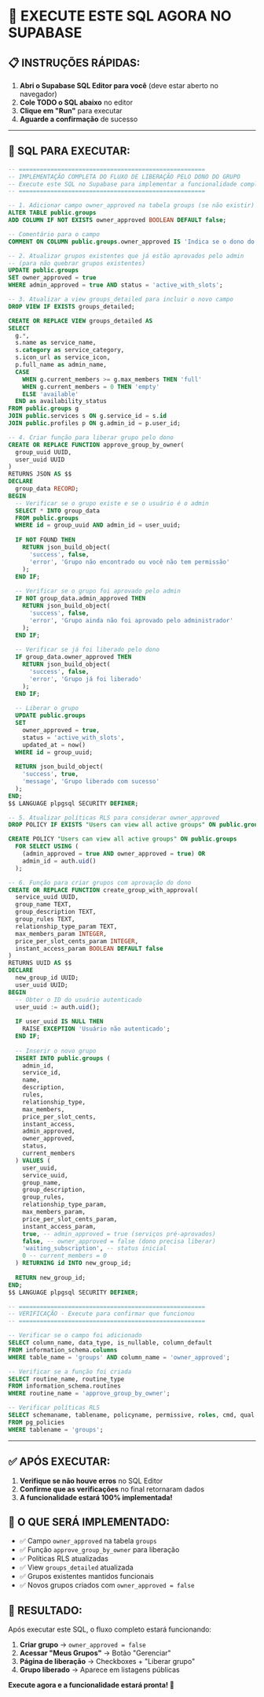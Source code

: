 # 🚀 EXECUTE ESTE SQL AGORA NO SUPABASE

## 📋 INSTRUÇÕES RÁPIDAS:

1. **Abri o Supabase SQL Editor para você** (deve estar aberto no navegador)
2. **Cole TODO o SQL abaixo** no editor
3. **Clique em "Run"** para executar
4. **Aguarde a confirmação** de sucesso

---

## 📝 SQL PARA EXECUTAR:

```sql
-- =====================================================
-- IMPLEMENTAÇÃO COMPLETA DO FLUXO DE LIBERAÇÃO PELO DONO DO GRUPO
-- Execute este SQL no Supabase para implementar a funcionalidade completa
-- =====================================================

-- 1. Adicionar campo owner_approved na tabela groups (se não existir)
ALTER TABLE public.groups 
ADD COLUMN IF NOT EXISTS owner_approved BOOLEAN DEFAULT false;

-- Comentário para o campo
COMMENT ON COLUMN public.groups.owner_approved IS 'Indica se o dono do grupo aprovou/liberou o grupo após aprovação do admin';

-- 2. Atualizar grupos existentes que já estão aprovados pelo admin
-- (para não quebrar grupos existentes)
UPDATE public.groups 
SET owner_approved = true 
WHERE admin_approved = true AND status = 'active_with_slots';

-- 3. Atualizar a view groups_detailed para incluir o novo campo
DROP VIEW IF EXISTS groups_detailed;

CREATE OR REPLACE VIEW groups_detailed AS
SELECT 
  g.*,
  s.name as service_name,
  s.category as service_category,
  s.icon_url as service_icon,
  p.full_name as admin_name,
  CASE 
    WHEN g.current_members >= g.max_members THEN 'full'
    WHEN g.current_members = 0 THEN 'empty'
    ELSE 'available'
  END as availability_status
FROM public.groups g
JOIN public.services s ON g.service_id = s.id
JOIN public.profiles p ON g.admin_id = p.user_id;

-- 4. Criar função para liberar grupo pelo dono
CREATE OR REPLACE FUNCTION approve_group_by_owner(
  group_uuid UUID,
  user_uuid UUID
)
RETURNS JSON AS $$
DECLARE
  group_data RECORD;
BEGIN
  -- Verificar se o grupo existe e se o usuário é o admin
  SELECT * INTO group_data 
  FROM public.groups 
  WHERE id = group_uuid AND admin_id = user_uuid;
  
  IF NOT FOUND THEN
    RETURN json_build_object(
      'success', false,
      'error', 'Grupo não encontrado ou você não tem permissão'
    );
  END IF;
  
  -- Verificar se o grupo foi aprovado pelo admin
  IF NOT group_data.admin_approved THEN
    RETURN json_build_object(
      'success', false,
      'error', 'Grupo ainda não foi aprovado pelo administrador'
    );
  END IF;
  
  -- Verificar se já foi liberado pelo dono
  IF group_data.owner_approved THEN
    RETURN json_build_object(
      'success', false,
      'error', 'Grupo já foi liberado'
    );
  END IF;
  
  -- Liberar o grupo
  UPDATE public.groups 
  SET 
    owner_approved = true,
    status = 'active_with_slots',
    updated_at = now()
  WHERE id = group_uuid;
  
  RETURN json_build_object(
    'success', true,
    'message', 'Grupo liberado com sucesso'
  );
END;
$$ LANGUAGE plpgsql SECURITY DEFINER;

-- 5. Atualizar políticas RLS para considerar owner_approved
DROP POLICY IF EXISTS "Users can view all active groups" ON public.groups;

CREATE POLICY "Users can view all active groups" ON public.groups
  FOR SELECT USING (
    (admin_approved = true AND owner_approved = true) OR 
    admin_id = auth.uid()
  );

-- 6. Função para criar grupos com aprovação do dono
CREATE OR REPLACE FUNCTION create_group_with_approval(
  service_uuid UUID,
  group_name TEXT,
  group_description TEXT,
  group_rules TEXT,
  relationship_type_param TEXT,
  max_members_param INTEGER,
  price_per_slot_cents_param INTEGER,
  instant_access_param BOOLEAN DEFAULT false
)
RETURNS UUID AS $$
DECLARE
  new_group_id UUID;
  user_uuid UUID;
BEGIN
  -- Obter o ID do usuário autenticado
  user_uuid := auth.uid();
  
  IF user_uuid IS NULL THEN
    RAISE EXCEPTION 'Usuário não autenticado';
  END IF;
  
  -- Inserir o novo grupo
  INSERT INTO public.groups (
    admin_id,
    service_id,
    name,
    description,
    rules,
    relationship_type,
    max_members,
    price_per_slot_cents,
    instant_access,
    admin_approved,
    owner_approved,
    status,
    current_members
  ) VALUES (
    user_uuid,
    service_uuid,
    group_name,
    group_description,
    group_rules,
    relationship_type_param,
    max_members_param,
    price_per_slot_cents_param,
    instant_access_param,
    true, -- admin_approved = true (serviços pré-aprovados)
    false, -- owner_approved = false (dono precisa liberar)
    'waiting_subscription', -- status inicial
    0 -- current_members = 0
  ) RETURNING id INTO new_group_id;
  
  RETURN new_group_id;
END;
$$ LANGUAGE plpgsql SECURITY DEFINER;

-- =====================================================
-- VERIFICAÇÃO - Execute para confirmar que funcionou
-- =====================================================

-- Verificar se o campo foi adicionado
SELECT column_name, data_type, is_nullable, column_default 
FROM information_schema.columns 
WHERE table_name = 'groups' AND column_name = 'owner_approved';

-- Verificar se a função foi criada
SELECT routine_name, routine_type 
FROM information_schema.routines 
WHERE routine_name = 'approve_group_by_owner';

-- Verificar políticas RLS
SELECT schemaname, tablename, policyname, permissive, roles, cmd, qual 
FROM pg_policies 
WHERE tablename = 'groups';
```

---

## ✅ APÓS EXECUTAR:

1. **Verifique se não houve erros** no SQL Editor
2. **Confirme que as verificações** no final retornaram dados
3. **A funcionalidade estará 100% implementada!**

## 🎯 O QUE SERÁ IMPLEMENTADO:

- ✅ Campo `owner_approved` na tabela `groups`
- ✅ Função `approve_group_by_owner` para liberação
- ✅ Políticas RLS atualizadas
- ✅ View `groups_detailed` atualizada
- ✅ Grupos existentes mantidos funcionais
- ✅ Novos grupos criados com `owner_approved = false`

## 🚀 RESULTADO:

Após executar este SQL, o fluxo completo estará funcionando:
1. **Criar grupo** → `owner_approved = false`
2. **Acessar "Meus Grupos"** → Botão "Gerenciar"
3. **Página de liberação** → Checkboxes + "Liberar grupo"
4. **Grupo liberado** → Aparece em listagens públicas

**Execute agora e a funcionalidade estará pronta! 🎉**

